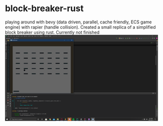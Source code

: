 # block-breaker-rust
playing around with bevy (data driven, parallel, cache friendly, ECS game engine) with rapier (handle collision). Created a small replica of a simplified block breaker using rust. Currently not finished
<br/>
![title](https://github.com/KDahir247/block-breaker-rust/blob/main/image/pic01.png)
